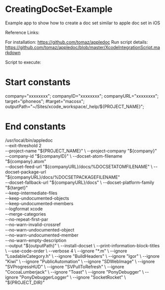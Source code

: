 CreatingDocSet-Example
======================

Example app to show how to create a doc set similar to apple doc set in iOS 

Reference Links:

For installation: https://github.com/tomaz/appledoc
Run script details: https://github.com/tomaz/appledoc/blob/master/XcodeIntegrationScript.markdown

Script to execute:

# Start constants
company="xxxxxxxx";
companyID="xxxxxxxx";
companyURL="xxxxxxxx";
target="iphoneos";
#target="macosx";
outputPath="~/Sites/xcode_workspace/_help/${PROJECT_NAME}";
# End constants

/usr/local/bin/appledoc \
--exit-threshold 2 \
--project-name "${PROJECT_NAME}" \
--project-company "${company}" \
--company-id "${companyID}" \
--docset-atom-filename "${company}.atom" \
--docset-feed-url "${companyURL}/docs/%DOCSETATOMFILENAME" \
--docset-package-url "${companyURL}/docs/%DOCSETPACKAGEFILENAME" \
--docset-fallback-url "${companyURL}/docs" \
--docset-platform-family "${target}" \
--keep-intermediate-files \
--keep-undocumented-objects \
--keep-undocumented-members \
--logformat xcode \
--merge-categories \
--no-repeat-first-par \
--no-warn-invalid-crossref \
--no-warn-undocumented-object \
--no-warn-undocumented-member \
--no-warn-empty-description \
--output "${outputPath}" \
--install-docset \
--print-information-block-titles \
--use-code-order \
--verbose 4 \
--ignore "*.m" \
--ignore "LoadableCategory.h" \
--ignore "BuildHeaders" \
--ignore "Igor" \
--ignore "Kiwi" \
--ignore "PublicAutomation" \
--ignore "SDWebImage" \
--ignore "SVProgressHUD" \
--ignore "SVPullToRefresh" \
--ignore "CocoaLumberjack" \
--ignore "Toast" \
--ignore "PonyDebugger" \
--ignore "PonyDebuggerLogger" \
--ignore "SocketRocket" \
"${PROJECT_DIR}"
